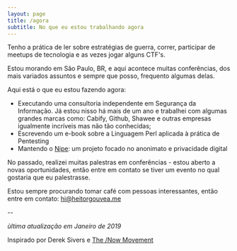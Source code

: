 ```yaml
---
layout: page
title: /agora
subtitle: No que eu estou trabalhando agora
---
```

Tenho a prática de ler sobre estratégias de guerra, correr, participar de meetups de tecnologia e as vezes jogar alguns CTF's.

Estou morando em São Paulo, BR, e aqui acontece muitas conferências, dos mais variados assuntos e sempre que posso, frequento algumas delas.

Aqui está o que eu estou fazendo agora:

 - Executando uma consultoria independente em Segurança da Informação. Já estou nisso há mais de um ano e trabalhei com algumas grandes marcas como: Cabify, Github, Shawee e outras empresas igualmente incríveis mas não tão conhecidas;
 - Escrevendo um e-book sobre a Linguagem Perl aplicada à prática de Pentesting
 - Mantendo o <a href="https://github.com/GouveaHeitor/nipe" target="_blank_">Nipe</a>: um projeto focado no anonimato e privacidade digital

No passado, realizei muitas palestras em conferências - estou aberto a novas oportunidades, então entre em contato se tiver um evento no qual gostaria que eu palestrasse.

Estou sempre procurando tomar café com pessoas interessantes, então entre em contato: <a href="mailto:hi@heitorgouvea.me">hi@heitorgouvea.me</a>

--   

*ùltima atualização em Janeiro de 2019*

Inspirado por Derek Sivers e <a href="https://sivers.org/nowff">The /Now Movement</a>
